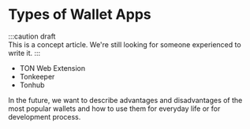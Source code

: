 # Types of Wallet Apps

:::caution draft   
This is a concept article. We're still looking for someone experienced to write it.
:::

* TON Web Extension
* Tonkeeper
* Tonhub

In the future, we want to describe advantages and disadvantages of the most popular wallets and how to use them for everyday life or for development process.
